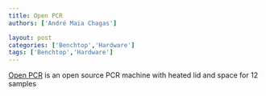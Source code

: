```yaml
---
title: Open PCR
authors: ['André Maia Chagas']

layout: post
categories: ['Benchtop','Hardware']
tags: ['Benchtop','Hardware']
---
```


[Open PCR](https://openpcr.org/) is an open source PCR machine with heated lid and space for 12 samples
